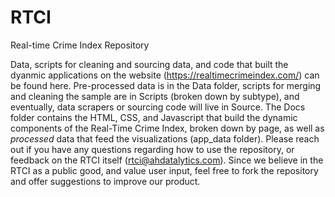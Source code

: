# RTCI
Real-time Crime Index Repository

Data, scripts for cleaning and sourcing data, and code that built the dyanmic applications on the website (https://realtimecrimeindex.com/) can be found here. Pre-processed data is in the Data folder, scripts for merging and cleaning the sample are in Scripts (broken down by subtype), and eventually, data scrapers or sourcing code will live in Source. The Docs folder contains the HTML, CSS, and Javascript that build the dynamic components of the Real-Time Crime Index, broken down by page, as well as _processed_ data that feed the visualizations (app_data folder). Please reach out if you have any questions regarding how to use the repository, or feedback on the RTCI itself (rtci@ahdatalytics.com). Since we believe in the RTCI as a public good, and value user input, feel free to fork the repository and offer suggestions to improve our product.
